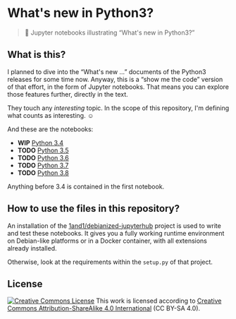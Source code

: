 # What's new in Python3?

> :notebook_with_decorative_cover: Jupyter notebooks illustrating “What's new in Python3?”


## What is this?

I planned to dive into the “What's new …” documents of the Python3 releases for some time now.
Anyway, this is a “show me the code” version of that effort, in the form of Jupyter notebooks.
That means you can explore those features further, directly in the text.

They touch any *interesting* topic. In the scope of this repository,
I'm defining what counts as interesting. ☺

And these are the notebooks:

* **WIP** [Python 3.4](https://nbviewer.jupyter.org/github/jhermann/whats-new-in-python3/blob/master/python_3.4.ipynb)
* **TODO** [Python 3.5](https://nbviewer.jupyter.org/github/jhermann/whats-new-in-python3/blob/master/python_3.5.ipynb)
* **TODO** [Python 3.6](https://nbviewer.jupyter.org/github/jhermann/whats-new-in-python3/blob/master/python_3.6.ipynb)
* **TODO** [Python 3.7](https://nbviewer.jupyter.org/github/jhermann/whats-new-in-python3/blob/master/python_3.7.ipynb)
* **TODO** [Python 3.8](https://nbviewer.jupyter.org/github/jhermann/whats-new-in-python3/blob/master/python_3.8.ipynb)

Anything before 3.4 is contained in the first notebook.


## How to use the files in this repository?

An installation of the [1and1/debianized-jupyterhub](https://github.com/1and1/debianized-jupyterhub)
project is used to write and test these notebooks.
It gives you a fully working runtime environment on Debian-like platforms or in a Docker container,
with all extensions already installed.

Otherwise, look at the requirements within the `setup.py` of that project.


## License

<a rel="license" href="http://creativecommons.org/licenses/by-sa/4.0/"><img alt="Creative Commons License" style="border-width:0" src="https://i.creativecommons.org/l/by-sa/4.0/88x31.png" /></a> This work is licensed according to <a rel="license" href="http://creativecommons.org/licenses/by-sa/4.0/">Creative Commons Attribution-ShareAlike 4.0 International</a> (CC BY-SA 4.0).
